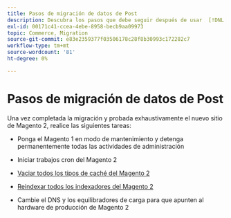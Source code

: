 ```yaml
---
title: Pasos de migración de datos de Post
description: Descubra los pasos que debe seguir después de usar  [!DNL Data Migration Tool] para migrar datos del Magento 1 al Magento 2.
exl-id: 00171c41-ccea-4ebe-8958-becb9aa09973
topic: Commerce, Migration
source-git-commit: e83e2359377f03506178c28f8b30993c172282c7
workflow-type: tm+mt
source-wordcount: '81'
ht-degree: 0%

---
```


# Pasos de migración de datos de Post

Una vez completada la migración y probada exhaustivamente el nuevo sitio de Magento 2, realice las siguientes tareas:

* Ponga el Magento 1 en modo de mantenimiento y detenga permanentemente todas las actividades de administración

* Iniciar trabajos cron del Magento 2

* [Vaciar todos los tipos de caché del Magento 2](../../../configuration/cli/manage-cache.md#clean-and-flush-cache-types)

* [Reindexar todos los indexadores del Magento 2](../../../configuration/cli/manage-indexers.md#reindex)

* Cambie el DNS y los equilibradores de carga para que apunten al hardware de producción de Magento 2
